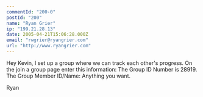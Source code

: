 ```yaml
---
commentId: "200-0"
postId: "200"
name: "Ryan Grier"
ip: "199.21.28.13"
date: 2005-04-21T15:06:28.000Z
email: "rwgrier@ryangrier.com"
url: "http://www.ryangrier.com"
---
```

<p>Hey Kevin, I set up a group where we can track each other's progress.
On the join a group page enter this information:
The Group ID Number is 28919.
The Group Member ID/Name: Anything you want.</p>
<p>Ryan</p>